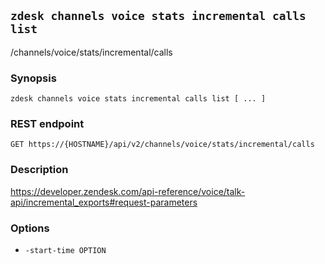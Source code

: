 ## `zdesk channels voice stats incremental calls list`

/channels/voice/stats/incremental/calls

### Synopsis

    zdesk channels voice stats incremental calls list [ ... ]

### REST endpoint

    GET https://{HOSTNAME}/api/v2/channels/voice/stats/incremental/calls

### Description

https://developer.zendesk.com/api-reference/voice/talk-api/incremental_exports#request-parameters

### Options

* `-start-time OPTION`

